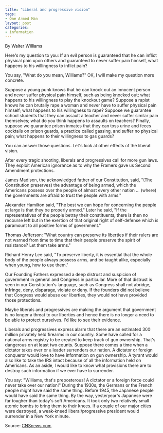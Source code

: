 ```yaml
---
title: "Liberal and progressive vision"
tags:
- One Armed Man
layout: post
categories:
- information
---
```


By Walter Williams

Here's my question to you: If an evil person is guaranteed that he can inflict physical pain upon others and guaranteed to never suffer pain himself, what happens to his willingness to inflict pain?

You say, "What do you mean, Williams?" OK, I will make my question more concrete.

Suppose a young punk knows that he can knock out an innocent person and never suffer physical pain himself, such as being knocked out; what happens to his willingness to play the knockout game? Suppose a rapist knows he can brutally rape a woman and never have to suffer physical pain himself; what happens to his willingness to rape? Suppose we guarantee school students that they can assault a teacher and never suffer similar pain themselves; what do you think happens to assaults on teachers? Finally, suppose we guarantee prison inmates that they can toss urine and feces cocktails on prison guards, a practice called gassing, and suffer no physical pain; what happens to their willingness to gas guards?

You can answer those questions. Let's look at other effects of the liberal vision.

After every tragic shooting, liberals and progressives call for more gun laws. They exploit American ignorance as to why the Framers gave us Second Amendment protections.

James Madison, the acknowledged father of our Constitution, said, "(The Constitution preserves) the advantage of being armed, which the Americans possess over the people of almost every other nation ... (where) the governments are afraid to trust the people with arms."

Alexander Hamilton said, "The best we can hope for concerning the people at large is that they be properly armed." Later he said, "If the representatives of the people betray their constituents, there is then no recourse left but in the exertion of that original right of self-defense which is paramount to all positive forms of government."

Thomas Jefferson: "What country can preserve its liberties if their rulers are not warned from time to time that their people preserve the spirit of resistance? Let them take arms."

Richard Henry Lee said, "To preserve liberty, it is essential that the whole body of the people always possess arms, and be taught alike, especially when young, how to use them."

Our Founding Fathers expressed a deep distrust and suspicion of government in general and Congress in particular. More of that distrust is seen in our Constitution's language, such as Congress shall not abridge, infringe, deny, disparage, violate or deny. If the founders did not believe that Congress would abuse our liberties, they would not have provided those protections.

Maybe liberals and progressives are making the argument that government is no longer a threat to our liberties and hence there is no longer a need to be able to protect ourselves. I'd like to see their evidence.

Liberals and progressives express alarm that there are an estimated 300 million privately held firearms in our country. Some have called for a national arms registry to be created to keep track of gun ownership. That's dangerous on at least two counts. Suppose there comes a time when a dictator takes over or a leader surrenders our nation. A dictator or foreign conqueror would love to have information on gun ownership. A tyrant would also like to take the IRS intact because of all the information held on Americans. As an aside, I would like to know what provisions there are to destroy such information if we ever have to surrender.

You say: "Williams, that's preposterous! A dictator or a foreign force could never take over our nation!" During the 1930s, the Germans or the French people might have said the same thing. Before 1945, the Japanese people would have said the same thing. By the way, yesteryear's Japanese were far tougher than today's soft Americans. It took only two relatively small atomic bombs to bring them to their knees. If a couple of our major cities were destroyed, a weak-kneed liberal/progressive president would surrender in a New York minute.

Source: [CNSnews.com](https://cnsnews.com/commentary/walter-e-williams/liberal-and-progressive-vision)